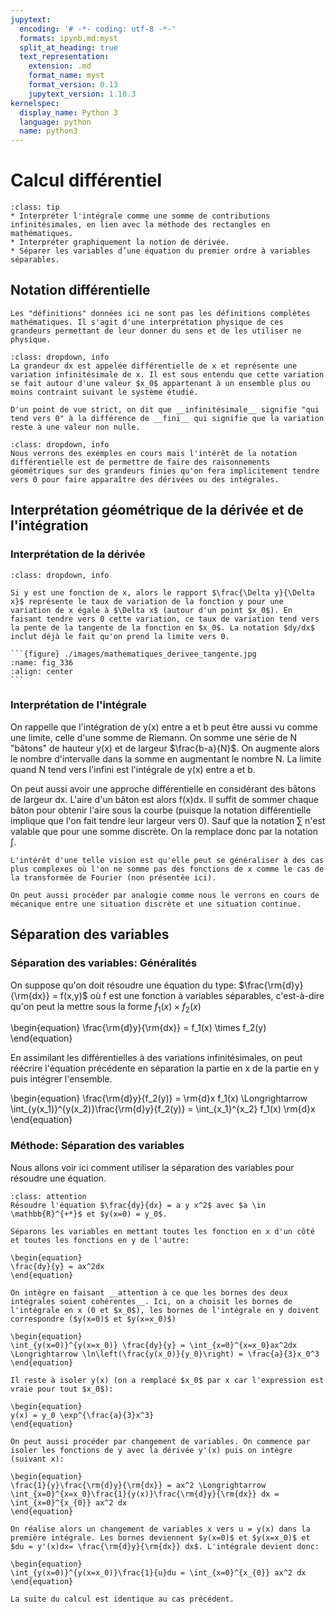```yaml
---
jupytext:
  encoding: '# -*- coding: utf-8 -*-'
  formats: ipynb,md:myst
  split_at_heading: true
  text_representation:
    extension: .md
    format_name: myst
    format_version: 0.13
    jupytext_version: 1.10.3
kernelspec:
  display_name: Python 3
  language: python
  name: python3
---
```

# Calcul différentiel

````{admonition} Objectifs
:class: tip
* Interpréter l'intégrale comme une somme de contributions infinitésimales, en lien avec la méthode des rectangles en mathématiques.
* Interpréter graphiquement la notion de dérivée.
* Séparer les variables d’une équation du premier ordre à variables séparables.
````

## Notation différentielle
````{dropdown} Remarque
Les "définitions" données ici ne sont pas les définitions complètes mathématiques. Il s'agit d'une interprétation physique de ces grandeurs permettant de leur donner du sens et de les utiliser ne physique.
````


````{admonition} Différentielle
:class: dropdown, info
La grandeur dx est appelée différentielle de x et représente une variation infinitésimale de x. Il est sous entendu que cette variation se fait autour d'une valeur $x_0$ appartenant à un ensemble plus ou moins contraint suivant le système étudié.

D'un point de vue strict, on dit que __infinitésimale__ signifie "qui tend vers 0" à la différence de __fini__ qui signifie que la variation reste à une valeur non nulle.
````

````{admonition} Utilisation de la différentielle
:class: dropdown, info
Nous verrons des exemples en cours mais l'intérêt de la notation différentielle est de permettre de faire des raisonnements géométriques sur des grandeurs finies qu'on fera implicitement tendre vers 0 pour faire apparaître des dérivées ou des intégrales.
````

## Interprétation géométrique de la dérivée et de l'intégration

### Interprétation de la dérivée

````{admonition} Interprétation de la dérivée: tangente
:class: dropdown, info

Si y est une fonction de x, alors le rapport $\frac{\Delta y}{\Delta x}$ représente le taux de variation de la fonction y pour une variation de x égale à $\Delta x$ (autour d'un point $x_0$). En faisant tendre vers 0 cette variation, ce taux de variation tend vers la pente de la tangente de la fonction en $x_0$. La notation $dy/dx$ inclut déjà le fait qu'on prend la limite vers 0.

```{figure} ./images/mathematiques_derivee_tangente.jpg
:name: fig_336
:align: center
```
````

### Interprétation de l'intégrale
On rappelle que l'intégration de y(x) entre a et b peut être aussi vu comme une limite, celle d'une somme de Riemann. On somme une série de N "bâtons" de hauteur y(x) et de largeur $\frac{b-a}{N}$. On augmente alors le nombre d'intervalle dans la somme en augmentant le nombre N. La limite quand N tend vers l'infini est l'intégrale de y(x) entre a et b.

On peut aussi avoir une approche différentielle en considérant des bâtons de largeur dx. L'aire d'un bâton est alors f(x)dx. Il suffit de sommer chaque bâton pour obtenir l'aire sous la courbe (puisque la notation différentielle implique que l'on fait tendre leur largeur vers 0). Sauf que la notation $\sum$ n'est valable que pour une somme discrète. On la remplace donc par la notation $\int$.


````{dropdown} Généralisation
L'intérêt d'une telle vision est qu'elle peut se généraliser à des cas plus complexes où l'on ne somme pas des fonctions de x comme le cas de la transformée de Fourier (non présentée ici).

On peut aussi procéder par analogie comme nous le verrons en cours de mécanique entre une situation discrète et une situation continue.
````

## Séparation des variables

### Séparation des variables: Généralités
On suppose qu'on doit résoudre une équation du type: $\frac{\rm{d}y}{\rm{dx}} = f(x,y)$ où f est une fonction à variables séparables, c'est-à-dire qu'on peut la mettre sous la forme $f_1(x) \times f_2(x)$

\begin{equation}
\frac{\rm{d}y}{\rm{dx}} = f_1(x) \times f_2(y)
\end{equation}

En assimilant les différentielles à des variations infinitésimales, on peut réécrire l'équation précédente en séparation la partie en x de la partie en y puis intégrer l'ensemble.

\begin{equation}
\frac{\rm{d}y}{f_2(y)} = \rm{d}x f_1(x) \Longrightarrow \int_{y(x_1)}^{y(x_2)}\frac{\rm{d}y}{f_2(y)} = \int_{x_1}^{x_2} f_1(x) \rm{d}x
\end{equation}


### Méthode: Séparation des variables
Nous allons voir ici comment utiliser la séparation des variables pour résoudre une équation.

````{admonition} Exercice 
:class: attention
Résoudre l'équation $\frac{dy}{dx} = a y x^2$ avec $a \in \mathbb{R}^{+*}$ et $y(x=0) = y_0$.
````

````{dropdown} Correction
Séparons les variables en mettant toutes les fonction en x d'un côté et toutes les fonctions en y de l'autre:

\begin{equation}
\frac{dy}{y} = ax^2dx
\end{equation}

On intègre en faisant __attention à ce que les bornes des deux intégrales soient cohérentes__. Ici, on a choisit les bornes de l'intégrale en x (0 et $x_0$), les bornes de l'intégrale en y doivent correspondre ($y(x=0)$ et $y(x=x_0)$)

\begin{equation}
\int_{y(x=0)}^{y(x=x_0)} \frac{dy}{y} = \int_{x=0}^{x=x_0}ax^2dx \Longrightarrow \ln\left(\frac{y(x_0)}{y_0}\right) = \frac{a}{3}x_0^3
\end{equation}

Il reste à isoler y(x) (on a remplacé $x_0$ par x car l'expression est vraie pour tout $x_0$):

\begin{equation}
y(x) = y_0 \exp^{\frac{a}{3}x^3}
\end{equation}
````

````{dropdown} Remarque
On peut aussi procéder par changement de variables. On commence par isoler les fonctions de y avec la dérivée y'(x) puis on intègre (suivant x):

\begin{equation}
\frac{1}{y}\frac{\rm{d}y}{\rm{dx}} = ax^2 \Longrightarrow \int_{x=0}^{x=x_0}\frac{1}{y(x)}\frac{\rm{d}y}{\rm{dx}} dx = \int_{x=0}^{x_{0}} ax^2 dx
\end{equation}

On réalise alors un changement de variables x vers u = y(x) dans la première intégrale. Les bornes deviennent $y(x=0)$ et $y(x=x_0)$ et $du = y'(x)dx= \frac{\rm{d}y}{\rm{dx}} dx$. L'intégrale devient donc:

\begin{equation}
\int_{y(x=0)}^{y(x=x_0)}\frac{1}{u}du = \int_{x=0}^{x_{0}} ax^2 dx
\end{equation}

La suite du calcul est identique au cas précédent.
````